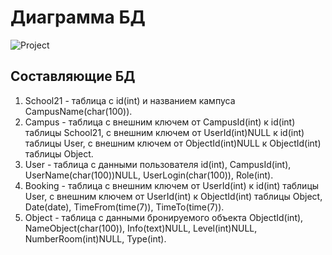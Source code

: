 Диаграмма БД
============

![Project](misc/ImagesProject/Db_deagramReal.png)



Составляющие БД
---------------
1. School21 - таблица с id(int) и названием кампуса CampusName(char(100)).
2. Campus - таблица с внешним ключем от CampusId(int) к id(int) таблицы School21,
с внешним ключем от UserId(int)NULL к id(int) таблицы User, с внешним ключем от ObjectId(int)NULL к ObjectId(int) таблицы Object.
3. User - таблица с данными пользователя id(int), CampusId(int), UserName(char(100))NULL, UserLogin(char(100)), Role(int).
4. Booking - таблица с внешним ключем от UserId(int) к id(int) таблицы User, с внешним ключем от UserId(int) к ObjectId(int) таблицы Object, Date(date), TimeFrom(time(7)), TimeTo(time(7)). 
5. Object - таблица с данными бронируемого объекта  ObjectId(int), NameObject(char(100)), Info(text)NULL, Level(int)NULL, NumberRoom(int)NULL, Type(int).
